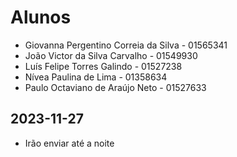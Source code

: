 # Alunos

* Giovanna Pergentino Correia da Silva - 01565341
* João Victor da Silva Carvalho - 01549930
* Luís Felipe Torres Galindo - 01527238
* Nívea Paulina de Lima - 01358634
* Paulo Octaviano de Araújo Neto - 01527633

## 2023-11-27

* Irão enviar até a noite

